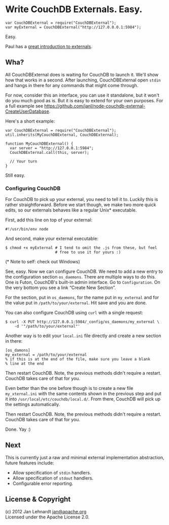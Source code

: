# Write CouchDB Externals. Easy.

    var CouchDBExternal = require("CouchDBExternal");
    var myExternal = CouchDBExternal("http://127.0.0.0.1:5984");

Easy.

Paul has a [great introduction to externals](http://davispj.com/2010/09/26/new-couchdb-externals-api.html).


## Wha?

All CouchDBExternal does is waiting for CouchDB to launch it. We'll show
how that works in a second. After launching, CouchDBExternal open
`stdin` and hangs in there for any commands that might come through.

For now, consider this an interface, you can use it standalone, but it
won't do you much good as is. But it is easy to extend for your own
purposes. For a full example see
<https://github.com/janl/node-couchdb-external-CreateUserDatabase>.

Here's a short example:

    var CouchDBExternal = require("CouchDBExternal");
    util.inherits(MyCouchDBExternal, CouchDBExternal);

    function MyCouchDBExternal() {
      var server = "http://127.0.0.1:5984";
      CouchDBExternal.call(this, server);

      // Your turn
    }

Still easy.

### Configuring CouchDB

For CouchDB to pick up your external, you need to tell it to. Luckily
this is rather straightforward. Before we start though, we make two more
quick edits, so our externals behaves like a regular Unix* executable.

First, add this line on top of your external:

    #!/usr/bin/env node

And second, make your external executable:

    $ chmod +x myExternal # I tend to omit the .js from these, but feel
                          # free to use it for yours :)

(* Note to self: check out Windows)

See, easy. Now we can configure CouchDB. We need to add a new entry to
the configuration section `os_daemons`. There are multiple ways to do
this. One is Futon, CouchDB's built-in admin interface. Go to
`Configuration`. On the very bottom you see a link “Create New Section”.

For the section, put in `os_daemons`, for the name put in `my_external`
and for the value put in `/path/to/your/external`. Hit save and you are
done.

You can also configure CouchDB using `curl` with a single request:

    $ curl -X PUT http://127.0.0.1:5984/_config/os_daemons/my_external \
        -d '"/path/to/your/external"'

Another way is to edit your `local.ini` file directly and create a new
section in there:

    [os_damons]
    my_external = /path/to/your/external
    % if this is at the end of the file, make sure you leave a blank
    % line at the end

Then restart CouchDB. Note, the previous methods didn't require a
restart. CouchDB takes care of that for you.

Even better than the one before though is to create a new file
`my_xternal.ini` with the same contents shown in the previous step and
put it into `/usr/local/etc/couchdb/local.d/`. From there, CouchDB will
pick up the settings automatically.

Then restart CouchDB. Note, the previous methods didn't require a
restart. CouchDB takes care of that for you.

Done. Yay :)


## Next

This is currently just a raw and minimal external implementation
abstraction, future features include:

 * Allow specification of `stdin` handlers.
 * Allow specification of `stdout` handlers.
 * Configurable error reporting.


## License & Copyright

(c) 2012 Jan Lehnardt <jan@apache.org>  
Licensed under the Apache License 2.0.
